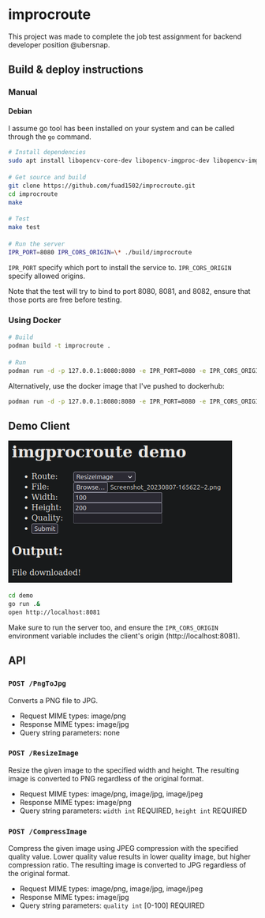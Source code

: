 # improcroute

This project was made to complete the job test assignment for backend developer
position @ubersnap.

## Build & deploy instructions

### Manual

#### Debian

I assume go tool has been installed on your system and can be called through the `go` command.

```sh
# Install dependencies
sudo apt install libopencv-core-dev libopencv-imgproc-dev libopencv-imgcodecs-dev cmake build-essential

# Get source and build
git clone https://github.com/fuad1502/improcroute.git
cd improcroute
make

# Test
make test

# Run the server
IPR_PORT=8080 IPR_CORS_ORIGIN=\* ./build/improcroute
```

`IPR_PORT` specify which port to install the service to. `IPR_CORS_ORIGIN` specify allowed origins.

Note that the test will try to bind to port 8080, 8081, and 8082, ensure that
those ports are free before testing.

### Using Docker

```sh
# Build
podman build -t improcroute .

# Run
podman run -d -p 127.0.0.1:8080:8080 -e IPR_PORT=8080 -e IPR_CORS_ORIGIN=\* improcroute
```

Alternatively, use the docker image that I've pushed to dockerhub:
```sh
podman run -d -p 127.0.0.1:8080:8080 -e IPR_PORT=8080 -e IPR_CORS_ORIGIN=\* fuad1502/improcroute
```

## Demo Client
![](doc/demo.png)

```sh
cd demo
go run .&
open http://localhost:8081
```

Make sure to run the server too, and ensure the `IPR_CORS_ORIGIN` environment
variable includes the client's origin (http://localhost:8081).

## API

### `POST /PngToJpg`
Converts a PNG file to JPG.
- Request MIME types: image/png
- Response MIME types: image/jpg
- Query string parameters: none

### `POST /ResizeImage`
Resize the given image to the specified width and height. The resulting image
is converted to PNG regardless of the original format.
- Request MIME types: image/png, image/jpg, image/jpeg
- Response MIME types: image/png
- Query string parameters: `width int` REQUIRED, `height int` REQUIRED

### `POST /CompressImage`
Compress the given image using JPEG compression with the specified quality
value. Lower quality value results in lower quality image, but higher
compression ratio. The resulting image is converted to JPG regardless of the
original format.
- Request MIME types: image/png, image/jpg, image/jpeg
- Response MIME types: image/jpg
- Query string parameters: `quality int` [0-100] REQUIRED
